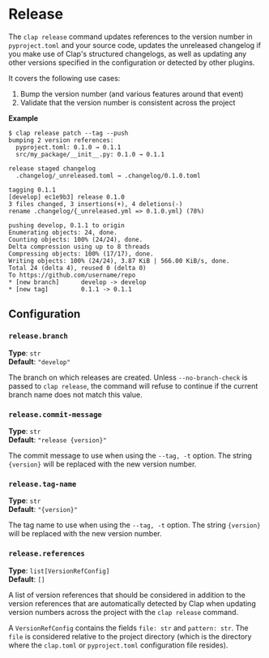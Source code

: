 # Release

The `clap release` command updates references to the version number in `pyproject.toml` and your source code, updates
the unreleased changelog if you make use of Clap's structured changelogs, as well as updating any other versions
specified in the configuration or detected by other plugins.

It covers the following use cases:

1. Bump the version number (and various features around that event)
2. Validate that the version number is consistent across the project

__Example__

    $ clap release patch --tag --push
    bumping 2 version references:
      pyproject.toml: 0.1.0 → 0.1.1
      src/my_package/__init__.py: 0.1.0 → 0.1.1

    release staged changelog
      .changelog/_unreleased.toml → .changelog/0.1.0.toml

    tagging 0.1.1
    [develop] ec1e9b3] release 0.1.0
    3 files changed, 3 insertions(+), 4 deletions(-)
    rename .changelog/{_unreleased.yml => 0.1.0.yml} (78%)

    pushing develop, 0.1.1 to origin
    Enumerating objects: 24, done.
    Counting objects: 100% (24/24), done.
    Delta compression using up to 8 threads
    Compressing objects: 100% (17/17), done.
    Writing objects: 100% (24/24), 3.87 KiB | 566.00 KiB/s, done.
    Total 24 (delta 4), reused 0 (delta 0)
    To https://github.com/username/repo
    * [new branch]      develop -> develop
    * [new tag]         0.1.1 -> 0.1.1

## Configuration

### `release.branch`

__Type__: `str`  
__Default__: `"develop"`

The branch on which releases are created. Unless `--no-branch-check` is passed to `clap release`, the command will
refuse to continue if the current branch name does not match this value.

### `release.commit-message`

__Type__: `str`  
__Default__: `"release {version}"`

The commit message to use when using the `--tag, -t` option. The string `{version}` will be replaced with the new
version number.

### `release.tag-name`

__Type__: `str`  
__Default__: `"{version}"`

The tag name to use when using the `--tag, -t` option. The string `{version}` will be replaced with the new
version number.

### `release.references`

__Type__: `list[VersionRefConfig]`  
__Default__: `[]`

A list of version references that should be considered in addition to the version references that are automatically
detected by Clap when updating version numbers across the project with the `clap release` command.

A `VersionRefConfig` contains the fields `file: str` and `pattern: str`. The `file` is considered relative to the
project directory (which is the directory where the `clap.toml` or `pyproject.toml` configuration file resides).

